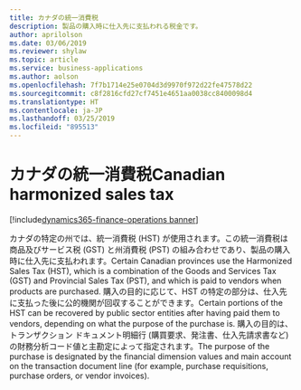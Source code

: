 ```yaml
---
title: カナダの統一消費税
description: 製品の購入時に仕入先に支払われる税金です。
author: aprilolson
ms.date: 03/06/2019
ms.reviewer: shylaw
ms.topic: article
ms.service: business-applications
ms.author: aolson
ms.openlocfilehash: 7f7b1714e25e0704d3d9970f972d22fe47578d22
ms.sourcegitcommit: c8f2816cfd27cf7451e4651aa0038cc8400098d4
ms.translationtype: HT
ms.contentlocale: ja-JP
ms.lasthandoff: 03/25/2019
ms.locfileid: "895513"
---
```

# <a name="canadian-harmonized-sales-tax"></a><span data-ttu-id="cbfca-103">カナダの統一消費税</span><span class="sxs-lookup"><span data-stu-id="cbfca-103">Canadian harmonized sales tax</span></span>
[!include[dynamics365-finance-operations banner](../includes/dynamics365-finance-operations.md)]


<span data-ttu-id="cbfca-104">カナダの特定の州では、統一消費税 (HST) が使用されます。この統一消費税は商品及びサービス税 (GST) と州消費税 (PST) の組み合わせであり、製品の購入時に仕入先に支払われます。</span><span class="sxs-lookup"><span data-stu-id="cbfca-104">Certain Canadian provinces use the Harmonized Sales Tax (HST), which is a combination of the Goods and Services Tax (GST) and Provincial Sales Tax (PST), and which is paid to vendors when products are purchased.</span></span> <span data-ttu-id="cbfca-105">購入の目的に応じて、HST の特定の部分は、仕入先に支払った後に公的機関が回収することができます。</span><span class="sxs-lookup"><span data-stu-id="cbfca-105">Certain portions of the HST can be recovered by public sector entities after having paid them to vendors, depending on what the purpose of the purchase is.</span></span> <span data-ttu-id="cbfca-106">購入の目的は、トランザクション ドキュメント明細行 (購買要求、発注書、仕入先請求書など) の財務分析コード値と主勘定によって指定されます。</span><span class="sxs-lookup"><span data-stu-id="cbfca-106">The purpose of the purchase is designated by the financial dimension values and main account on the transaction document line (for example, purchase requisitions, purchase orders, or vendor invoices).</span></span>
